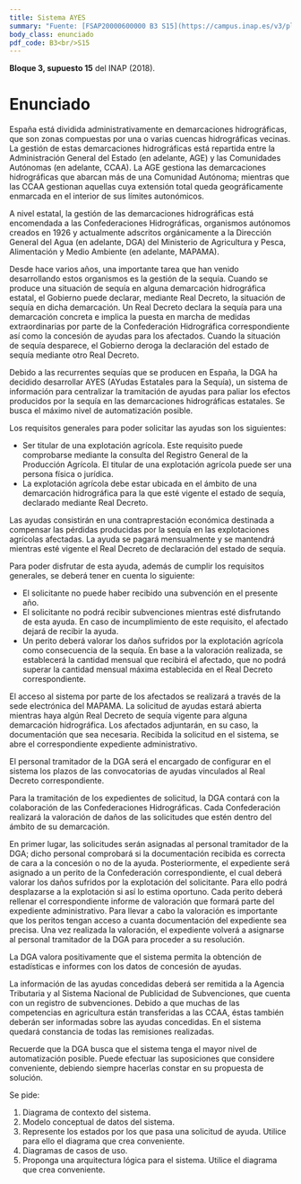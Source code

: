 ```yaml
---
title: Sistema AYES
summary: "Fuente: [FSAP20000600000 B3 S15](https://campus.inap.es/v3/pluginfile.php/1664943/mod_folder/content/0/Bloque_3_Supuesto_5_AYES_Enunciado.pdf) ([Solución](https://campus.inap.es/v3/pluginfile.php/1664943/mod_folder/content/0/Bloque_3_Supuesto_15_AYES_Solucion.Revision11Junio_mod2021.pdf))"
body_class: enunciado
pdf_code: B3<br/>S15
---
```


**Bloque 3, supuesto 15** del INAP (2018).

# Enunciado

España está dividida administrativamente en demarcaciones hidrográficas,
que son zonas compuestas por una o varias cuencas hidrográficas vecinas.
La gestión de estas demarcaciones hidrográficas está repartida entre la
Administración General del Estado (en adelante, AGE) y las Comunidades
Autónomas (en adelante, CCAA). La AGE gestiona las demarcaciones
hidrográficas que abarcan más de una Comunidad Autónoma; mientras que
las CCAA gestionan aquellas cuya extensión total queda geográficamente
enmarcada en el interior de sus límites autonómicos.

A nivel estatal, la gestión de las demarcaciones hidrográficas está
encomendada a las Confederaciones Hidrográficas, organismos autónomos
creados en 1926 y actualmente adscritos orgánicamente a la Dirección
General del Agua (en adelante, DGA) del Ministerio de Agricultura y Pesca,
Alimentación y Medio Ambiente (en adelante, MAPAMA).

Desde hace varios años, una importante tarea que han venido desarrollando
estos organismos es la gestión de la sequía. Cuando se produce una
situación de sequía en alguna demarcación hidrográfica estatal, el Gobierno
puede declarar, mediante Real Decreto, la situación de sequía en dicha
demarcación. Un Real Decreto declara la sequía para una demarcación
concreta e implica la puesta en marcha de medidas extraordinarias por
parte de la Confederación Hidrográfica correspondiente así como la
concesión de ayudas para los afectados. Cuando la situación de sequía
desparece, el Gobierno deroga la declaración del estado de sequía mediante
otro Real Decreto.

Debido a las recurrentes sequías que se producen en España, la DGA ha
decidido desarrollar AYES (AYudas Estatales para la Sequía), un sistema de
información para centralizar la tramitación de ayudas para paliar los efectos
producidos por la sequía en las demarcaciones hidrográficas estatales. Se
busca el máximo nivel de automatización posible.

Los requisitos generales para poder solicitar las ayudas son los siguientes:

* Ser titular de una explotación agrícola. Este requisito puede
comprobarse mediante la consulta del Registro General de la
Producción Agrícola. El titular de una explotación agrícola puede ser
una persona física o jurídica.
* La explotación agrícola debe estar ubicada en el ámbito de una
demarcación hidrográfica para la que esté vigente el estado de
sequía, declarado mediante Real Decreto.

Las ayudas consistirán en una contraprestación económica destinada a
compensar las pérdidas producidas por la sequía en las explotaciones
agrícolas afectadas. La ayuda se pagará mensualmente y se mantendrá
mientras esté vigente el Real Decreto de declaración del estado de sequía.

Para poder disfrutar de esta ayuda, además de cumplir los requisitos
generales, se deberá tener en cuenta lo siguiente:

* El solicitante no puede haber recibido una subvención en el presente
año.
* El solicitante no podrá recibir subvenciones mientras esté disfrutando
de esta ayuda. En caso de incumplimiento de este requisito, el
afectado dejará de recibir la ayuda.
* Un perito deberá valorar los daños sufridos por la explotación agrícola
como consecuencia de la sequía. En base a la valoración realizada, se
establecerá la cantidad mensual que recibirá el afectado, que no
podrá superar la cantidad mensual máxima establecida en el Real
Decreto correspondiente.

El acceso al sistema por parte de los afectados se realizará a través de la
sede electrónica del MAPAMA. La solicitud de ayudas estará abierta mientras
haya algún Real Decreto de sequía vigente para alguna demarcación
hidrográfica. Los afectados adjuntarán, en su caso, la documentación que
sea necesaria. Recibida la solicitud en el sistema, se abre el correspondiente
expediente administrativo.

El personal tramitador de la DGA será el encargado de configurar en el
sistema los plazos de las convocatorias de ayudas vinculados al Real
Decreto correspondiente.

Para la tramitación de los expedientes de solicitud, la DGA contará con la
colaboración de las Confederaciones Hidrográficas. Cada Confederación
realizará la valoración de daños de las solicitudes que estén dentro del
ámbito de su demarcación.

En primer lugar, las solicitudes serán asignadas al personal tramitador de la
DGA; dicho personal comprobará si la documentación recibida es correcta
de cara a la concesión o no de la ayuda. Posteriormente, el expediente será
asignado a un perito de la Confederación correspondiente, el cual deberá
valorar los daños sufridos por la explotación del solicitante. Para ello podrá
desplazarse a la explotación si así lo estima oportuno. Cada perito deberá
rellenar el correspondiente informe de valoración que formará parte del
expediente administrativo. Para llevar a cabo la valoración es importante
que los peritos tengan acceso a cuanta documentación del expediente sea
precisa. Una vez realizada la valoración, el expediente volverá a asignarse
al personal tramitador de la DGA para proceder a su resolución.

La DGA valora positivamente que el sistema permita la obtención de
estadísticas e informes con los datos de concesión de ayudas.

La información de las ayudas concedidas deberá ser remitida a la Agencia
Tributaria y al Sistema Nacional de Publicidad de Subvenciones, que cuenta
con un registro de subvenciones. Debido a que muchas de las competencias
en agricultura están transferidas a las CCAA, éstas también deberán ser
informadas sobre las ayudas concedidas. En el sistema quedará constancia
de todas las remisiones realizadas.

Recuerde que la DGA busca que el sistema tenga el mayor nivel de
automatización posible. Puede efectuar las suposiciones que considere
conveniente, debiendo siempre hacerlas constar en su propuesta de
solución.

Se pide:

1. Diagrama de contexto del sistema.
2. Modelo conceptual de datos del sistema.
3. Represente los estados por los que pasa una solicitud de
ayuda. Utilice para ello el diagrama que crea conveniente.
4. Diagramas de casos de uso.
5. Proponga una arquitectura lógica para el sistema. Utilice el
diagrama que crea conveniente.
